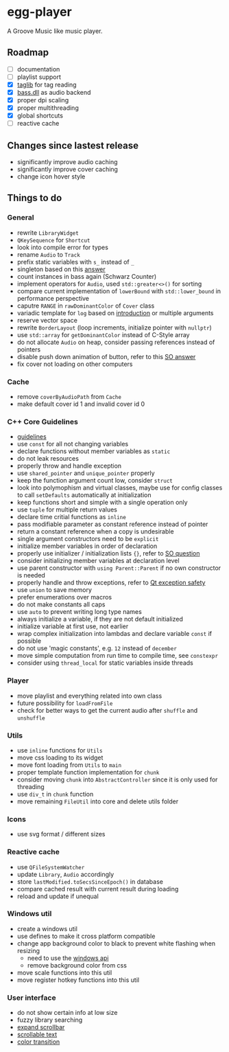 # egg-player
A Groove Music like music player.

## Roadmap
- [ ] documentation
- [ ] playlist support
- [x] [taglib](https://github.com/taglib/taglib) for tag reading
- [x] [bass.dll](http://www.un4seen.com/) as audio backend
- [x] proper dpi scaling
- [x] proper multithreading
- [x] global shortcuts
- [ ] reactive cache

## Changes since lastest release
- significantly improve audio caching
- significantly improve cover caching 
- change icon hover style

## Things to do

### General
- rewrite `LibraryWidget`
- `QKeySequence` for `Shortcut`
- look into compile error for types
- rename `Audio` to `Track`
- prefix static variables with `s_` instead of `_`
- singleton based on this [answer](https://stackoverflow.com/a/1008289/7057528)
- count instances in bass again (Schwarz Counter)
- implement operators for `Audio`, used `std::greater<>()` for sorting
- compare current implementation of `lowerBound` with `std::lower_bound` in performance perspective
- caputre `RANGE` in `rawDominantColor` of `Cover` class
- variadic template for `log` based on [introduction](http://kevinushey.github.io/blog/2016/01/27/introduction-to-c++-variadic-templates/) or multiple arguments
- reserve vector space
- rewrite `BorderLayout` (loop increments, initialize pointer with `nullptr`)
- use `std::array` for `getDominantColor` instead of C-Style array
- do not allocate `Audio` on heap, consider passing references instead of pointers
- disable push down animation of button, refer to this [SO answer](https://stackoverflow.com/a/12637682/7057528)
- fix cover not loading on other computers

### Cache
- remove `coverByAudioPath` from `Cache`
- make default cover id 1 and invalid cover id 0

### C++ Core Guidelines
- [guidelines](https://github.com/isocpp/CppCoreGuidelines)
- use `const` for all not changing variables
- declare functions without member variables as `static`
- do not leak resources
- properly throw and handle exception
- use `shared_pointer` and `unique_pointer` properly
- keep the function argument count low, consider `struct`
- look into polymophism and virtual classes, maybe use for config classes to call `setDefaults` automatically at initialization
- keep functions short and simple with a single operation only
- use `tuple` for multiple return values
- declare time critial functions as `inline`
- pass modifiable parameter as constant reference instead of pointer
- return a constant reference when a copy is undesirable
- single argument constructors need to be `explicit`
- initialize member variables in order of declaration
- properly use initializer / initialization lists `{}`, refer to [SO question](https://stackoverflow.com/questions/18222926/why-is-list-initialization-using-curly-braces-better-than-the-alternatives)
- consider initializing member variables at declaration level
- use parent constructor with `using Parent::Parent` if no own constructor is needed
- properly handle and throw exceptions, refer to [Qt exception safety](http://doc.qt.io/qt-5/exceptionsafety.html)
- use `union` to save memory
- prefer enumerations over macros
- do not make constants all caps
- use `auto` to prevent writing long type names
- always initialize a variable, if they are not default initialized
- initialize variable at first use, not earlier
- wrap complex initialization into lambdas and declare variable `const` if possible
- do not use 'magic constants', e.g. `12` instead of `december`
- move simple computation from run time to compile time, see `constexpr`
- consider using `thread_local` for static variables inside threads
<!-- Continue here: http://isocpp.github.io/CppCoreGuidelines/CppCoreGuidelines#e-error-handling -->

### Player
- move playlist and everything related into own class
- future possibility for `loadFromFile`
- check for better ways to get the current audio after `shuffle` and `unshuffle`

### Utils
- use `inline` functions for `Utils`
- move css loading to its widget
- move font loading from `Utils` to `main`
- proper template function implementation for `chunk`
- consider moving `chunk` into `AbstractController` since it is only used for threading
- use `div_t` in `chunk` function
- move remaining `FileUtil` into core and delete utils folder

### Icons
- use svg format / different sizes

### Reactive cache
- use `QFileSystemWatcher`
- update `Library`, `Audio` accordingly
- store `lastModified.toSecsSinceEpoch()` in database
- compare cached result with current result during loading
- reload and update if unequal

### Windows util
- create a windows util
- use defines to make it cross platform compatible
- change app background color to black to prevent white flashing when resizing
  - need to use the [windows api](https://forum.qt.io/topic/69867/temporary-white-border-on-resizing-qt-quick-application-window-on-windows-desktop/2)
  - remove background color from css
- move scale functions into this util
- move register hotkey functions into this util
  
### User interface
- do not show certain info at low size
- fuzzy library searching
- [expand scrollbar](https://stackoverflow.com/a/23677355/7057528)
- [scrollable text](https://stackoverflow.com/a/10655396/7057528)
- [color transition](https://stackoverflow.com/a/34445886/7057528)